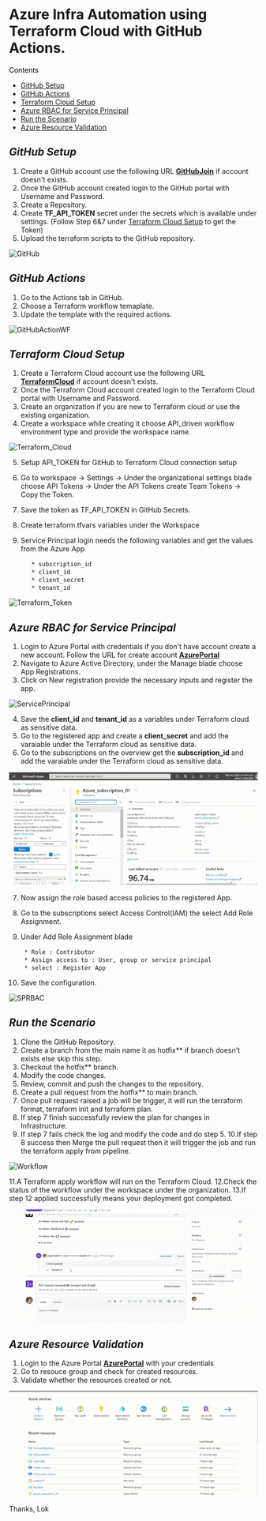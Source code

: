 # Azure Infra Automation using Terraform Cloud with GitHub Actions.

<span style="color:black;">Contents</span>
- [GitHub Setup](#GitHub-Setup)
- [GitHub Actions](#GitHub-Actions)
- [Terraform Cloud Setup](#Terraform-Cloud-Setup)
- [Azure RBAC for Service Principal](#Azure-RBAC-for-Service-Principal)
- [Run the Scenario](#Run-the-Scenario)
- [Azure Resource Validation](#Azure-Resource-Validation)
  

## _**GitHub Setup**_

1. Create a GitHub account use the following URL **[GitHubJoin](https://github.com/join)** if account doesn't exists.
2. Once the GitHub account created login to the GitHub portal with Username and Password.
3. Create a Repository.
4. Create **TF_API_TOKEN** secret under the secrets which is available under settings. (Follow Step 6&7 under [Terraform Cloud Setup](#Terraform-Cloud-Setup) to get the Token)
5. Upload the terraform scripts to the GitHub repository.

![GitHub](https://github.com/lokpavan03/terraformgitaction/blob/main/gifs/github.gif?raw=true)

## _**GitHub Actions**_

1. Go to the Actions tab in GitHub.
2. Choose a Terraform workflow temaplate.
3. Update the template with the required actions.

![GitHubActionWF](https://github.com/lokpavan03/terraformgitaction/blob/main/gifs/githubactions.gif?raw=true)

## _**Terraform Cloud Setup**_

1. Create a Terraform Cloud account use the following URL **[TerraformCloud](https://www.terraform.io/cloud)** if account doesn't exists.
2. Once the Terraform Cloud account created login to the Terraform Cloud portal with Username and Password.
3. Create an organization if you are new to Terraform cloud or use the existing organization.
4. Create a workspace while creating it choose API_driven workflow environment type and provide the workspace name.

![Terraform_Cloud](https://github.com/lokpavan03/InfraAutoJenkinsTFCloud/blob/master/jpgs/TerraformWorkspace.gif?raw=true)

5. Setup API_TOKEN for GitHub to Terraform Cloud connection setup
6. Go to workspace -> Settings -> Under the organizational settings blade choose API Tokens -> Under the API Tokens create Team Tokens -> Copy the Token.
7. Save the token as TF_API_TOKEN in GitHub Secrets.
8. Create terraform.tfvars variables under the Workspace
9. Service Principal login needs the following variables and get the values from the Azure App

          * subscription_id
          * client_id
          * client_secret
          * tenant_id

![Terraform_Token](https://github.com/lokpavan03/InfraAutoJenkinsTFCloud/blob/master/jpgs/TerraformToken.gif?raw=true)
          
## _**Azure RBAC for Service Principal**_

1. Login to Azure Portal with credentials if you don't have account create a new account. Follow the URL for create account **[AzurePortal](https://portal.azure.com)**
2. Navigate to Azure Active Directory, under the Manage blade choose App Registrations.
3. Click on New registration provide the necessary inputs and register the app.

![ServicePrincipal](https://github.com/lokpavan03/terraformgitaction/blob/main/gifs/ServicePrincipal.gif?raw=true)

4. Save the **client_id** and **tenant_id** as a variables under Terraform cloud as sensitive data.
5. Go to the registered app and create a **client_secret** and add the varaiable under the Terraform cloud as sensitive data.
6. Go to the subscriptions on the overview get the **subscription_id** and add the varaiable under the Terraform cloud as sensitive data. 

![TFCVariables](https://github.com/lokpavan03/terraformgitaction/blob/main/gifs/TFCVariables.gif?raw=true)

7. Now assign the role based access policies to the registered App.
8. Go to the subscriptions select Access Control(IAM) the select Add Role Assignment.
9. Under Add Role Assignment blade

        * Role : Contributor
        * Assign access to : User, group or service principal
        * select : Register App

10. Save the configuration.

![SPRBAC](https://github.com/lokpavan03/terraformgitaction/blob/main/gifs/SPRBAC.gif?raw=true)

## _**Run the Scenario**_

1. Clone the GitHub Repository.
2. Create a branch from the main name it as hotfix** if branch doesn't exists else skip this step.
3. Checkout the hotfix** branch.
4. Modify the code changes.
5. Review, commit and push the changes to the repository.
6. Create a pull request from the hotfix** to main branch.
7. Once pull request raised a job will be trigger, it will run the terraform format, terraform init and terraform plan.
8. If step 7 finish successfully review the plan for changes in Infrastructure.
9. If step 7 fails check the log and modify the code and do step 5.
10.If step 8 success then Merge the pull request then it will trigger the job and run the terraform apply from pipeline.

![Workflow](https://github.com/lokpavan03/terraformgitaction/blob/main/gifs/Workflow.gif?raw=true)

11.A Terraform apply workflow will run on the Terraform Cloud. 
12.Check the status of the workflow under the workspace under the organization.
13.If step 12 applied successfully means your deployment got completed.

![TFWorkflow](https://github.com/lokpavan03/terraformgitaction/blob/main/gifs/TFcloud.gif?raw=true)

## _**Azure Resource Validation**_

1. Login to the Azure Portal **[AzurePortal](https://portal.azure.com)** with your credentials
2. Go to resouce group and check for created resources.
3. Validate whether the resources created or not.

![Azure Resources Validation](https://github.com/lokpavan03/InfraAutoJenkinsTFCloud/blob/master/jpgs/Validation.gif?raw=true)
           
Thanks,
Lok
